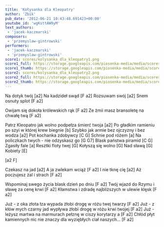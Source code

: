 ```yaml
---
title: 'Kołysanka dla Kleopatry'
author: 'Zbik'
pub_date: '2012-06-21 10:43:48.691423+00:00'
youtube_id: 'wgKsttAW9yM'
text_authors:
 - 'jacek-kaczmarski'
composers:
 - 'przemyslaw-gintrowski'
performers:
 - 'jacek-kaczmarski'
 - 'przemyslaw-gintrowski'
score1: scores/kolysanka_dla_kleopatry1.png
score1_full: https://storage.googleapis.com/piosenka-media/media/scores/kolysanka_dla_kleopatry1.png
score1_thumb: https://storage.googleapis.com/piosenka-media/media/scores/kolysanka_dla_kleopatry1.png.180x0_q85_upscale.jpg
score2: scores/kolysanka_dla_kleopatry2.png
score2_full: https://storage.googleapis.com/piosenka-media/media/scores/kolysanka_dla_kleopatry2.png
score2_thumb: https://storage.googleapis.com/piosenka-media/media/scores/kolysanka_dla_kleopatry2.png.180x0_q85_upscale.jpg
---
```


Na dotyk twój [a2]
Na kadzideł swąd [F a2]
Rozsuwam swój [a2]
Snem osnuty splot [F a2]

Owijam się dokoła królewskich rąk [F a2]
Ze żmii masz bransoletę na chwałę twą [F a2]

Patrz Kleopatro jak wolno podpełza śmierć twoja [a2]
Po gładkim ramieniu po szyi w której krew biegnie [b]
Szybko jak armie bez ojczyzny i bez wodza [a2]
Pot kochanka zdobywcy [C G]
Schnie pod różem [a]
Na policzkach twych - nie odzyskasz go [G G7]
Blask państwa piramid [C G]
Zgasiły fale [a]
Resztki floty twej [G]
Kołyszą się wolno [G]
Nad sławą [G]
Kobiety [E]

[a2 F]

Czekasz na jad [a2] 
A ja zwlekam wciąż [F a2]
I nie tknę cię [a2]
Aż poczujesz żal i strach [F a2]

Wspominaj swego życia blask dzień po dniu [F a2]
Twój wjazd do Rzymu i sławę za cenę krwi [F a2]
Kłamstwa i zdradę najbliższych w ulewie klęsk [F a2]

Już - z oka złota łza wypada żłobi drogę w różu twej twarzy [F a2]
Już - z kłów mych czarny jad wypływa żłobi drogę w różu krwi twojej [F a2]
Już - leżysz martwa na marmurach pełznę w ciszy korytarzy a [F a2]
Chłód płyt kamiennych nic nie znaczy dla wyziębłych ciał naszych... [F a2]